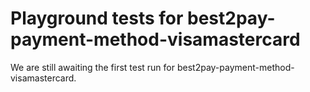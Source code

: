 # Playground tests for best2pay-payment-method-visamastercard
We are still awaiting the first test run for best2pay-payment-method-visamastercard.
